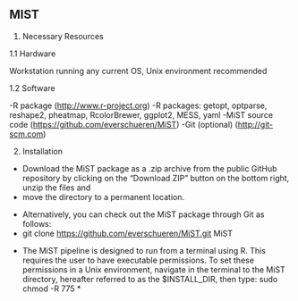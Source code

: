 MIST
----

1. Necessary Resources

1.1 Hardware

Workstation running any current OS, Unix environment recommended

1.2 Software

-R package (http://www.r-project.org)
-R packages: getopt, optparse, reshape2, pheatmap, RcolorBrewer, ggplot2, MESS, yaml
-MiST source code (https://github.com/everschueren/MiST)
-Git (optional) (http://git-scm.com)

2. Installation

- Download the MiST package as a .zip archive from the public GitHub repository by clicking on the “Download ZIP” button on the bottom right, unzip the files and
- move the directory to a permanent location.
+ Alternatively, you can check out the MiST package through Git as follows:
+ git clone https://github.com/everschueren/MiST.git MiST
- The MiST pipeline is designed to run from a terminal using R. This requires the user to have executable permissions. To set these permissions in a Unix environment, navigate in the terminal to the MiST directory, hereafter referred to as the $INSTALL_DIR, then type: sudo chmod -R 775 *